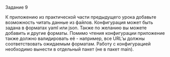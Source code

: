 Задание 9

К приложению из практической части предыдущего урока добавьте возможность читать данные из файлов.
Конфигурация может быть задана в форматах yaml или json. Также по желанию вы можете добавить и другие форматы.
Помимо чтения конфигурации приложение также должно валидировать её - например, все URL’ы должны соответствовать ожидаемым форматам.
Работу с конфигурацией необходимо вынести в отдельный пакет (не в пакет main).